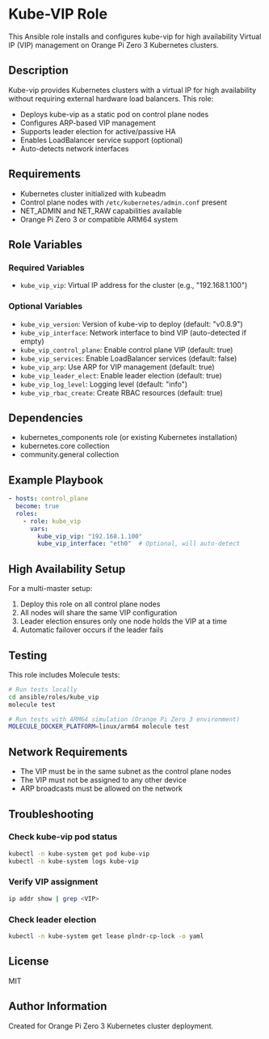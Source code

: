 # Kube-VIP Role

This Ansible role installs and configures kube-vip for high availability Virtual IP (VIP) management on Orange Pi Zero 3 Kubernetes clusters.

## Description

Kube-vip provides Kubernetes clusters with a virtual IP for high availability without requiring external hardware load balancers. This role:
- Deploys kube-vip as a static pod on control plane nodes
- Configures ARP-based VIP management
- Supports leader election for active/passive HA
- Enables LoadBalancer service support (optional)
- Auto-detects network interfaces

## Requirements

- Kubernetes cluster initialized with kubeadm
- Control plane nodes with `/etc/kubernetes/admin.conf` present
- NET_ADMIN and NET_RAW capabilities available
- Orange Pi Zero 3 or compatible ARM64 system

## Role Variables

### Required Variables
- `kube_vip_vip`: Virtual IP address for the cluster (e.g., "192.168.1.100")

### Optional Variables
- `kube_vip_version`: Version of kube-vip to deploy (default: "v0.8.9")
- `kube_vip_interface`: Network interface to bind VIP (auto-detected if empty)
- `kube_vip_control_plane`: Enable control plane VIP (default: true)
- `kube_vip_services`: Enable LoadBalancer services (default: false)
- `kube_vip_arp`: Use ARP for VIP management (default: true)
- `kube_vip_leader_elect`: Enable leader election (default: true)
- `kube_vip_log_level`: Logging level (default: "info")
- `kube_vip_rbac_create`: Create RBAC resources (default: true)

## Dependencies

- kubernetes_components role (or existing Kubernetes installation)
- kubernetes.core collection
- community.general collection

## Example Playbook

```yaml
- hosts: control_plane
  become: true
  roles:
    - role: kube_vip
      vars:
        kube_vip_vip: "192.168.1.100"
        kube_vip_interface: "eth0"  # Optional, will auto-detect
```

## High Availability Setup

For a multi-master setup:
1. Deploy this role on all control plane nodes
2. All nodes will share the same VIP configuration
3. Leader election ensures only one node holds the VIP at a time
4. Automatic failover occurs if the leader fails

## Testing

This role includes Molecule tests:

```bash
# Run tests locally
cd ansible/roles/kube_vip
molecule test

# Run tests with ARM64 simulation (Orange Pi Zero 3 environment)
MOLECULE_DOCKER_PLATFORM=linux/arm64 molecule test
```

## Network Requirements

- The VIP must be in the same subnet as the control plane nodes
- The VIP must not be assigned to any other device
- ARP broadcasts must be allowed on the network

## Troubleshooting

### Check kube-vip pod status
```bash
kubectl -n kube-system get pod kube-vip
kubectl -n kube-system logs kube-vip
```

### Verify VIP assignment
```bash
ip addr show | grep <VIP>
```

### Check leader election
```bash
kubectl -n kube-system get lease plndr-cp-lock -o yaml
```

## License

MIT

## Author Information

Created for Orange Pi Zero 3 Kubernetes cluster deployment.